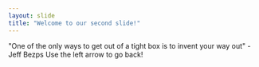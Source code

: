 ```yaml
---
layout: slide
title: "Welcome to our second slide!"
---
```

"One of the only ways to get out of a tight box is to invent your way out" - Jeff Bezps
Use the left arrow to go back!
